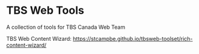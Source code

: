 # TBS Web Tools
A collection of tools for TBS Canada Web Team

TBS Web Content Wizard:
https://stcampbe.github.io/tbsweb-toolset/rich-content-wizard/

